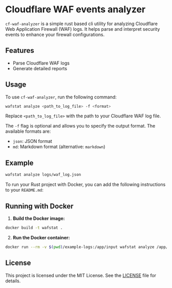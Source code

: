 # Cloudflare WAF events analyzer

`cf-waf-analyzer` is a simple rust based cli utility for analyzing Cloudflare Web Application Firewall (WAF) logs. 
It helps parse and interpret security events to enhance your firewall configurations.

## Features
- Parse Cloudflare WAF logs
- Generate detailed reports

## Usage

To use `cf-waf-analyzer`, run the following command:

```sh
wafstat analyze <path_to_log_file> -f <format>
```

Replace `<path_to_log_file>` with the path to your Cloudflare WAF log file.

The `-f` flag is optional and allows you to specify the output format. The available formats are:
- `json`: JSON format
- `md`: Markdown format (alternative: `markdown`)

## Example

```sh
wafstat analyze logs/waf_log.json
```

To run your Rust project with Docker, you can add the following instructions to your `README.md`:

## Running with Docker

1. **Build the Docker image:**

```sh
docker build -t wafstat .
```

2. **Run the Docker container:**

```sh
docker run --rm -v $(pwd)/example-logs:/app/input wafstat analyze /app/input/firewall-events.json --format md
```

## License

This project is licensed under the MIT License. See the [LICENSE](LICENSE) file for details.

